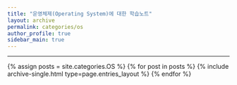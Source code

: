 ```yaml
---
title: "운영체제(Operating System)에 대한 학습노트"
layout: archive
permalink: categories/os
author_profile: true
sidebar_main: true
---
```


***

{% assign posts = site.categories.OS %}
{% for post in posts %} {% include archive-single.html type=page.entries_layout %} {% endfor %}